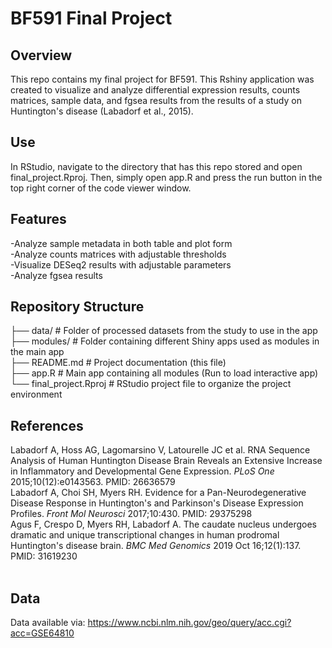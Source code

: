 # BF591 Final Project

## Overview
This repo contains my final project for BF591. This Rshiny application was created to visualize and analyze differential expression results, counts matrices, sample data, and fgsea results from the results of a study on Huntington's disease (Labadorf et al., 2015). 

## Use
In RStudio, navigate to the directory that has this repo stored and open final_project.Rproj. Then, simply open app.R and press the run button in the top right corner of the code viewer window.

## Features
-Analyze sample metadata in both table and plot form <br>
-Analyze counts matrices with adjustable thresholds <br>
-Visualize DESeq2 results with adjustable parameters <br>
-Analyze fgsea results <br>

## Repository Structure

├── data/                 # Folder of processed datasets from the study to use in the app  
├── modules/              # Folder containing different Shiny apps used as modules in the main app    
├── README.md             # Project documentation (this file) <br>
├── app.R                 # Main app containing all modules (Run to load interactive app)  
└── final_project.Rproj   # RStudio project file to organize the project environment   

## References
Labadorf A, Hoss AG, Lagomarsino V, Latourelle JC et al. RNA Sequence Analysis of Human Huntington Disease Brain Reveals an Extensive Increase in Inflammatory and Developmental Gene Expression. *PLoS One* 2015;10(12):e0143563. PMID: 26636579<br>
Labadorf A, Choi SH, Myers RH. Evidence for a Pan-Neurodegenerative Disease Response in Huntington's and Parkinson's Disease Expression Profiles. *Front Mol Neurosci* 2017;10:430. PMID: 29375298<br>
Agus F, Crespo D, Myers RH, Labadorf A. The caudate nucleus undergoes dramatic and unique transcriptional changes in human prodromal Huntington's disease brain. *BMC Med Genomics* 2019 Oct 16;12(1):137. PMID: 31619230<br><br>


## Data
Data available via: https://www.ncbi.nlm.nih.gov/geo/query/acc.cgi?acc=GSE64810
